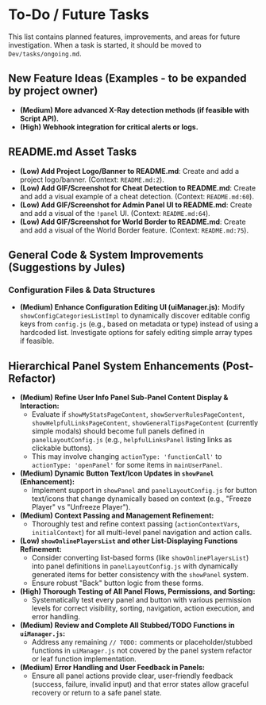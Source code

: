# To-Do / Future Tasks

This list contains planned features, improvements, and areas for future investigation. When a task is started, it should be moved to `Dev/tasks/ongoing.md`.

## New Feature Ideas (Examples - to be expanded by project owner)
- **(Medium) More advanced X-Ray detection methods (if feasible with Script API).**
- **(High) Webhook integration for critical alerts or logs.**

## README.md Asset Tasks
- **(Low) Add Project Logo/Banner to README.md**: Create and add a project logo/banner. (Context: `README.md:2`).
- **(Low) Add GIF/Screenshot for Cheat Detection to README.md**: Create and add a visual example of a cheat detection. (Context: `README.md:60`).
- **(Low) Add GIF/Screenshot for Admin Panel UI to README.md**: Create and add a visual of the `!panel` UI. (Context: `README.md:64`).
- **(Low) Add GIF/Screenshot for World Border to README.md**: Create and add a visual of the World Border feature. (Context: `README.md:75`).

## General Code & System Improvements (Suggestions by Jules)

### Configuration Files & Data Structures
<!-- Placeholder for future tasks -->
- **(Medium) Enhance Configuration Editing UI (uiManager.js):** Modify `showConfigCategoriesListImpl` to dynamically discover editable config keys from `config.js` (e.g., based on metadata or type) instead of using a hardcoded list. Investigate options for safely editing simple array types if feasible.

## Hierarchical Panel System Enhancements (Post-Refactor)
- **(Medium) Refine User Info Panel Sub-Panel Content Display & Interaction:**
    - Evaluate if `showMyStatsPageContent`, `showServerRulesPageContent`, `showHelpfulLinksPageContent`, `showGeneralTipsPageContent` (currently simple modals) should become full panels defined in `panelLayoutConfig.js` (e.g., `helpfulLinksPanel` listing links as clickable buttons).
    - This may involve changing `actionType: 'functionCall'` to `actionType: 'openPanel'` for some items in `mainUserPanel`.
- **(Medium) Dynamic Button Text/Icon Updates in `showPanel` (Enhancement):**
    - Implement support in `showPanel` and `panelLayoutConfig.js` for button text/icons that change dynamically based on context (e.g., "Freeze Player" vs "Unfreeze Player").
- **(Medium) Context Passing and Management Refinement:**
    - Thoroughly test and refine context passing (`actionContextVars`, `initialContext`) for all multi-level panel navigation and action calls.
- **(Low) `showOnlinePlayersList` and other List-Displaying Functions Refinement:**
    - Consider converting list-based forms (like `showOnlinePlayersList`) into panel definitions in `panelLayoutConfig.js` with dynamically generated items for better consistency with the `showPanel` system.
    - Ensure robust "Back" button logic from these forms.
- **(High) Thorough Testing of All Panel Flows, Permissions, and Sorting:**
    - Systematically test every panel and button with various permission levels for correct visibility, sorting, navigation, action execution, and error handling.
- **(Medium) Review and Complete All Stubbed/TODO Functions in `uiManager.js`:**
    - Address any remaining `// TODO:` comments or placeholder/stubbed functions in `uiManager.js` not covered by the panel system refactor or leaf function implementation.
- **(Medium) Error Handling and User Feedback in Panels:**
    - Ensure all panel actions provide clear, user-friendly feedback (success, failure, invalid input) and that error states allow graceful recovery or return to a safe panel state.
